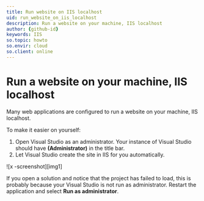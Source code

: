 ```yaml
---
title: Run website on IIS localhost
uid: run_website_on_iis_localhost
description: Run a website on your machine, IIS localhost
author: {github-id}
keywords: IIS
so.topic: howto
so.envir: cloud
so.client: online
---
```


# Run a website on your machine, IIS localhost

Many web applications are configured to run a website on your machine, IIS localhost.

To make it easier on yourself:

1. Open Visual Studio as an administrator. Your instance of Visual Studio should have **(Administrator)** in the title bar.
2. Let Visual Studio create the site in IIS for you automatically.

![x -screenshot][img1]

If you open a solution and notice that the project has failed to load, this is probably because your Visual Studio is not run as administrator. Restart the application and select **Run as administrator**.

<!-- Referenced images -->
[1]: media/image014.png
